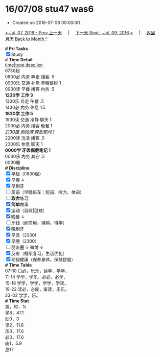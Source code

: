 # 16/07/08 stu47 was6

- Created on 2016-07-08 00:00:00

[< Jul. 07, 2016 - Prev 上一天](_archived/lifelogs/2016/07/d07.md) &nbsp; &nbsp; | &nbsp; &nbsp; [下一天 Next - Jul. 09, 2016 >](_archived/lifelogs/2016/07/d09.md) &nbsp; &nbsp; |  &nbsp; &nbsp; [返回月历 Back to Month ^](_archived/lifelogs/2016/07/index.md)
<br/><div><b># Pri Tasks</b></div><div><input checked="true" type="checkbox"/>Study</div><div><b># Time Detail</b></div><div><u>time|type desc len</u></div><div>0730起</div><div>0800必 内务 奔走 播客 .5</div><div>0900乐 交通 补觉 养精蓄锐 1</div><div>0930读 早餐 播客 内务 .5</div><div><b>1230学 工作 3</b></div><div>1300乐 奔走 午餐 .5</div><div>1430必 内务 休息 1.5</div><div><b>1830学 工作 5</b></div><div>1930读 交通 冷静 聊天 1</div><div>2030必 内务 播客 晚餐 1</div><div><u><i>2130废 刷微博 释放郁闷 1</i></u></div><div>2200读 洗澡 播客 .5</div><div>2300乐 休息 聊天 1</div><div><b>0000学 牙齿保健笔记 1</b></div><div>0030乐 内务 其它 .5</div><div>0030睡</div><div><b># Discipline</b></div><div><input checked="true" type="checkbox"/>早起（0830起）</div><div><input checked="true" type="checkbox"/>早餐 ↓</div><div><input checked="true" type="checkbox"/>早刷牙</div><div><input type="checkbox"/>英语（早晚班车：短语、听力、单词）</div><div><input type="checkbox"/><b>取舍</b>练习</div><div><input checked="true" type="checkbox"/><b>简单</b>做事</div><div><input checked="true" type="checkbox"/>运动（羽球|毽球）</div><div><input checked="true" type="checkbox"/>晚餐 ↓</div><div><input type="checkbox"/>牙线（刷前用，待购，待学）</div><div><input checked="true" type="checkbox"/>晚刷牙</div><div><input checked="true" type="checkbox"/>早洗（2030)</div><div><input checked="true" type="checkbox"/>早睡（2300）</div><div><input type="checkbox"/>朋友圈 ↓ 微博 ↓</div><div><input checked="true" type="checkbox"/>反省（框架复习，生活优化）</div><div><input checked="true" type="checkbox"/>珍视健康（保养身体，保持舒服）</div><div><b># Time Table</b></div><div>07-10 〇必，乐乐，读学，学学，</div><div>11-14 学学，学乐，必必，必学，</div><div>15-18 学学，学学，学学，学读，</div><div>19-22 读必，必废，废读，乐乐，</div><div>23-02 学学，乐。</div><div><b># Time Stat</b></div><div>类，时，%</div><div>学8，47.1</div><div>动0，0</div><div>读2，11.8</div><div>乐3，17.6</div><div>必3，17.6</div><div>废1，5.9</div><div>总17</div>

